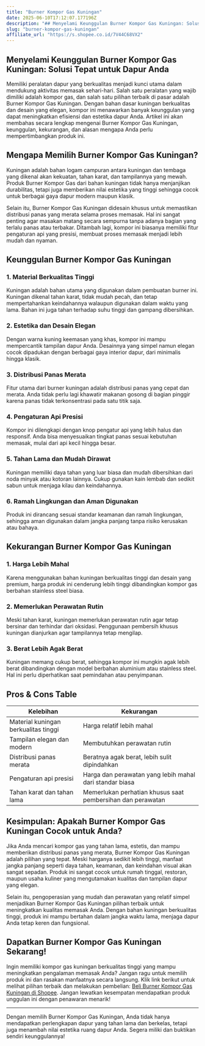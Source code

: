 ```yaml
---
title: "Burner Kompor Gas Kuningan"
date: 2025-06-10T17:12:07.177196Z
description: "## Menyelami Keunggulan Burner Kompor Gas Kuningan: Solusi Tepat untuk Dapur Anda..."
slug: "burner-kompor-gas-kuningan"
affiliate_url: "https://s.shopee.co.id/7V44C68VX2"
---
```

## Menyelami Keunggulan Burner Kompor Gas Kuningan: Solusi Tepat untuk Dapur Anda

Memiliki peralatan dapur yang berkualitas menjadi kunci utama dalam mendukung aktivitas memasak sehari-hari. Salah satu peralatan yang wajib dimiliki adalah kompor gas, dan salah satu pilihan terbaik di pasar adalah Burner Kompor Gas Kuningan. Dengan bahan dasar kuningan berkualitas dan desain yang elegan, kompor ini menawarkan banyak keunggulan yang dapat meningkatkan efisiensi dan estetika dapur Anda. Artikel ini akan membahas secara lengkap mengenai Burner Kompor Gas Kuningan, keunggulan, kekurangan, dan alasan mengapa Anda perlu mempertimbangkan produk ini.

## Mengapa Memilih Burner Kompor Gas Kuningan?

Kuningan adalah bahan logam campuran antara kuningan dan tembaga yang dikenal akan kekuatan, tahan karat, dan tampilannya yang mewah. Produk Burner Kompor Gas dari bahan kuningan tidak hanya menjanjikan durabilitas, tetapi juga memberikan nilai estetika yang tinggi sehingga cocok untuk berbagai gaya dapur modern maupun klasik.

Selain itu, Burner Kompor Gas Kuningan didesain khusus untuk memastikan distribusi panas yang merata selama proses memasak. Hal ini sangat penting agar masakan matang secara sempurna tanpa adanya bagian yang terlalu panas atau terbakar. Ditambah lagi, kompor ini biasanya memiliki fitur pengaturan api yang presisi, membuat proses memasak menjadi lebih mudah dan nyaman.

## Keunggulan Burner Kompor Gas Kuningan

### 1. Material Berkualitas Tinggi
Kuningan adalah bahan utama yang digunakan dalam pembuatan burner ini. Kuningan dikenal tahan karat, tidak mudah pecah, dan tetap mempertahankan keindahannya walaupun digunakan dalam waktu yang lama. Bahan ini juga tahan terhadap suhu tinggi dan gampang dibersihkan.

### 2. Estetika dan Desain Elegan
Dengan warna kuning keemasan yang khas, kompor ini mampu mempercantik tampilan dapur Anda. Desainnya yang simpel namun elegan cocok dipadukan dengan berbagai gaya interior dapur, dari minimalis hingga klasik.

### 3. Distribusi Panas Merata
Fitur utama dari burner kuningan adalah distribusi panas yang cepat dan merata. Anda tidak perlu lagi khawatir makanan gosong di bagian pinggir karena panas tidak terkonsentrasi pada satu titik saja.

### 4. Pengaturan Api Presisi
Kompor ini dilengkapi dengan knop pengatur api yang lebih halus dan responsif. Anda bisa menyesuaikan tingkat panas sesuai kebutuhan memasak, mulai dari api kecil hingga besar.

### 5. Tahan Lama dan Mudah Dirawat
Kuningan memiliki daya tahan yang luar biasa dan mudah dibersihkan dari noda minyak atau kotoran lainnya. Cukup gunakan kain lembab dan sedikit sabun untuk menjaga kilau dan keindahannya.

### 6. Ramah Lingkungan dan Aman Digunakan
Produk ini dirancang sesuai standar keamanan dan ramah lingkungan, sehingga aman digunakan dalam jangka panjang tanpa risiko kerusakan atau bahaya.

## Kekurangan Burner Kompor Gas Kuningan

### 1. Harga Lebih Mahal
Karena menggunakan bahan kuningan berkualitas tinggi dan desain yang premium, harga produk ini cenderung lebih tinggi dibandingkan kompor gas berbahan stainless steel biasa.

### 2. Memerlukan Perawatan Rutin
Meski tahan karat, kuningan memerlukan perawatan rutin agar tetap bersinar dan terhindar dari oksidasi. Penggunaan pembersih khusus kuningan dianjurkan agar tampilannya tetap mengilap.

### 3. Berat Lebih Agak Berat
Kuningan memang cukup berat, sehingga kompor ini mungkin agak lebih berat dibandingkan dengan model berbahan aluminium atau stainless steel. Hal ini perlu diperhatikan saat pemindahan atau penyimpanan.

## Pros & Cons Table

| Kelebihan                                          | Kekurangan                                                        |
|-----------------------------------------------------|------------------------------------------------------------------|
| Material kuningan berkualitas tinggi               | Harga relatif lebih mahal                                      |
| Tampilan elegan dan modern                         | Membutuhkan perawatan rutin                                    |
| Distribusi panas merata                             | Beratnya agak berat, lebih sulit dipindahkan                     |
| Pengaturan api presisi                              | Harga dan perawatan yang lebih mahal dari standar biasa          |
| Tahan karat dan tahan lama                         | Memerlukan perhatian khusus saat pembersihan dan perawatan     |

## Kesimpulan: Apakah Burner Kompor Gas Kuningan Cocok untuk Anda?

Jika Anda mencari kompor gas yang tahan lama, estetis, dan mampu memberikan distribusi panas yang merata, Burner Kompor Gas Kuningan adalah pilihan yang tepat. Meski harganya sedikit lebih tinggi, manfaat jangka panjang seperti daya tahan, keamanan, dan keindahan visual akan sangat sepadan. Produk ini sangat cocok untuk rumah tinggal, restoran, maupun usaha kuliner yang mengutamakan kualitas dan tampilan dapur yang elegan.

Selain itu, pengoperasian yang mudah dan perawatan yang relatif simpel menjadikan Burner Kompor Gas Kuningan pilihan terbaik untuk meningkatkan kualitas memasak Anda. Dengan bahan kuningan berkualitas tinggi, produk ini mampu bertahan dalam jangka waktu lama, menjaga dapur Anda tetap keren dan fungsional.

## Dapatkan Burner Kompor Gas Kuningan Sekarang!

Ingin memiliki kompor gas kuningan berkualitas tinggi yang mampu meningkatkan pengalaman memasak Anda? Jangan ragu untuk memilih produk ini dan rasakan manfaatnya secara langsung. Klik link berikut untuk melihat pilihan terbaik dan melakukan pembelian: [Beli Burner Kompor Gas Kuningan di Shopee](https://s.shopee.co.id/7V44C68VX2). Jangan lewatkan kesempatan mendapatkan produk unggulan ini dengan penawaran menarik!

---

Dengan memilih Burner Kompor Gas Kuningan, Anda tidak hanya mendapatkan perlengkapan dapur yang tahan lama dan berkelas, tetapi juga menambah nilai estetika ruang dapur Anda. Segera miliki dan buktikan sendiri keunggulannya!